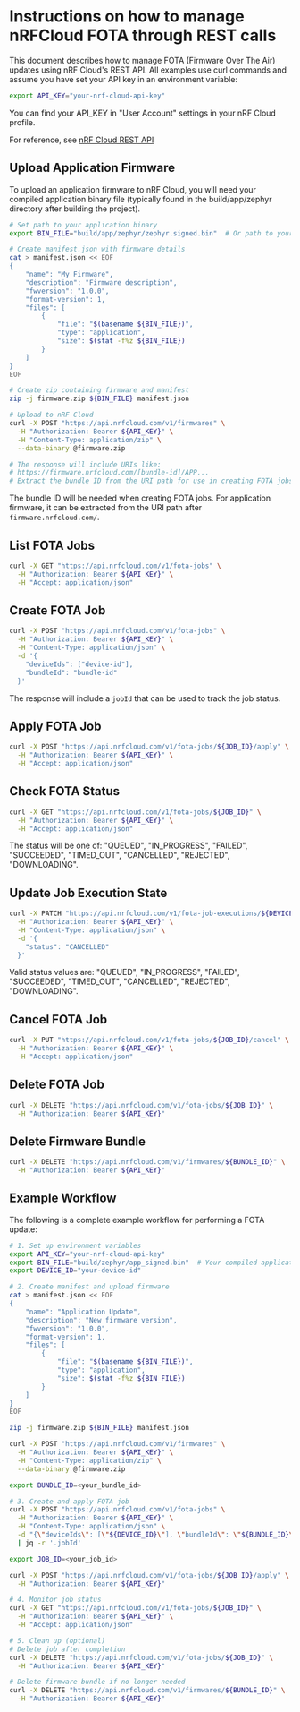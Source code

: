 # Instructions on how to manage nRFCloud FOTA through REST calls

This document describes how to manage FOTA (Firmware Over The Air) updates using nRF Cloud's REST API. All examples use curl commands and assume you have set your API key in an environment variable:

```bash
export API_KEY="your-nrf-cloud-api-key"
```

You can find your API_KEY in "User Account" settings in your nRF Cloud profile.

For reference, see [nRF Cloud REST API](https://api.nrfcloud.com/)

## Upload Application Firmware

To upload an application firmware to nRF Cloud, you will need your compiled application binary file (typically found in the build/app/zephyr directory after building the project).

```bash
# Set path to your application binary
export BIN_FILE="build/app/zephyr/zephyr.signed.bin"  # Or path to your compiled binary

# Create manifest.json with firmware details
cat > manifest.json << EOF
{
    "name": "My Firmware",
    "description": "Firmware description",
    "fwversion": "1.0.0",
    "format-version": 1,
    "files": [
        {
            "file": "$(basename ${BIN_FILE})",
            "type": "application",
            "size": $(stat -f%z ${BIN_FILE})
        }
    ]
}
EOF

# Create zip containing firmware and manifest
zip -j firmware.zip ${BIN_FILE} manifest.json

# Upload to nRF Cloud
curl -X POST "https://api.nrfcloud.com/v1/firmwares" \
  -H "Authorization: Bearer ${API_KEY}" \
  -H "Content-Type: application/zip" \
  --data-binary @firmware.zip

# The response will include URIs like:
# https://firmware.nrfcloud.com/[bundle-id]/APP...
# Extract the bundle ID from the URI path for use in creating FOTA jobs
```

The bundle ID will be needed when creating FOTA jobs. For application firmware, it can be extracted from the URI path after `firmware.nrfcloud.com/`.

## List FOTA Jobs
```bash
curl -X GET "https://api.nrfcloud.com/v1/fota-jobs" \
  -H "Authorization: Bearer ${API_KEY}" \
  -H "Accept: application/json"
```

## Create FOTA Job
```bash
curl -X POST "https://api.nrfcloud.com/v1/fota-jobs" \
  -H "Authorization: Bearer ${API_KEY}" \
  -H "Content-Type: application/json" \
  -d '{
    "deviceIds": ["device-id"],
    "bundleId": "bundle-id"
  }'
```

The response will include a `jobId` that can be used to track the job status.

## Apply FOTA Job
```bash
curl -X POST "https://api.nrfcloud.com/v1/fota-jobs/${JOB_ID}/apply" \
  -H "Authorization: Bearer ${API_KEY}" \
  -H "Accept: application/json"
```

## Check FOTA Status
```bash
curl -X GET "https://api.nrfcloud.com/v1/fota-jobs/${JOB_ID}" \
  -H "Authorization: Bearer ${API_KEY}" \
  -H "Accept: application/json"
```

The status will be one of: "QUEUED", "IN_PROGRESS", "FAILED", "SUCCEEDED", "TIMED_OUT", "CANCELLED", "REJECTED", "DOWNLOADING".

## Update Job Execution State
```bash
curl -X PATCH "https://api.nrfcloud.com/v1/fota-job-executions/${DEVICE_ID}/${JOB_ID}" \
  -H "Authorization: Bearer ${API_KEY}" \
  -H "Content-Type: application/json" \
  -d '{
    "status": "CANCELLED"
  }'
```

Valid status values are: "QUEUED", "IN_PROGRESS", "FAILED", "SUCCEEDED", "TIMED_OUT", "CANCELLED", "REJECTED", "DOWNLOADING".

## Cancel FOTA Job
```bash
curl -X PUT "https://api.nrfcloud.com/v1/fota-jobs/${JOB_ID}/cancel" \
  -H "Authorization: Bearer ${API_KEY}" \
  -H "Accept: application/json"
```

## Delete FOTA Job
```bash
curl -X DELETE "https://api.nrfcloud.com/v1/fota-jobs/${JOB_ID}" \
  -H "Authorization: Bearer ${API_KEY}"
```

## Delete Firmware Bundle
```bash
curl -X DELETE "https://api.nrfcloud.com/v1/firmwares/${BUNDLE_ID}" \
  -H "Authorization: Bearer ${API_KEY}"
```

## Example Workflow

The following is a complete example workflow for performing a FOTA update:

```bash
# 1. Set up environment variables
export API_KEY="your-nrf-cloud-api-key"
export BIN_FILE="build/zephyr/app_signed.bin"  # Your compiled application binary
export DEVICE_ID="your-device-id"

# 2. Create manifest and upload firmware
cat > manifest.json << EOF
{
    "name": "Application Update",
    "description": "New firmware version",
    "fwversion": "1.0.0",
    "format-version": 1,
    "files": [
        {
            "file": "$(basename ${BIN_FILE})",
            "type": "application",
            "size": $(stat -f%z ${BIN_FILE})
        }
    ]
}
EOF

zip -j firmware.zip ${BIN_FILE} manifest.json

curl -X POST "https://api.nrfcloud.com/v1/firmwares" \
  -H "Authorization: Bearer ${API_KEY}" \
  -H "Content-Type: application/zip" \
  --data-binary @firmware.zip

export BUNDLE_ID=<your_bundle_id>

# 3. Create and apply FOTA job
curl -X POST "https://api.nrfcloud.com/v1/fota-jobs" \
  -H "Authorization: Bearer ${API_KEY}" \
  -H "Content-Type: application/json" \
  -d "{\"deviceIds\": [\"${DEVICE_ID}\"], \"bundleId\": \"${BUNDLE_ID}\"}" \
  | jq -r '.jobId'

export JOB_ID=<your_job_id>

curl -X POST "https://api.nrfcloud.com/v1/fota-jobs/${JOB_ID}/apply" \
  -H "Authorization: Bearer ${API_KEY}"

# 4. Monitor job status
curl -X GET "https://api.nrfcloud.com/v1/fota-jobs/${JOB_ID}" \
  -H "Authorization: Bearer ${API_KEY}" \
  -H "Accept: application/json"

# 5. Clean up (optional)
# Delete job after completion
curl -X DELETE "https://api.nrfcloud.com/v1/fota-jobs/${JOB_ID}" \
  -H "Authorization: Bearer ${API_KEY}"

# Delete firmware bundle if no longer needed
curl -X DELETE "https://api.nrfcloud.com/v1/firmwares/${BUNDLE_ID}" \
  -H "Authorization: Bearer ${API_KEY}"
```
